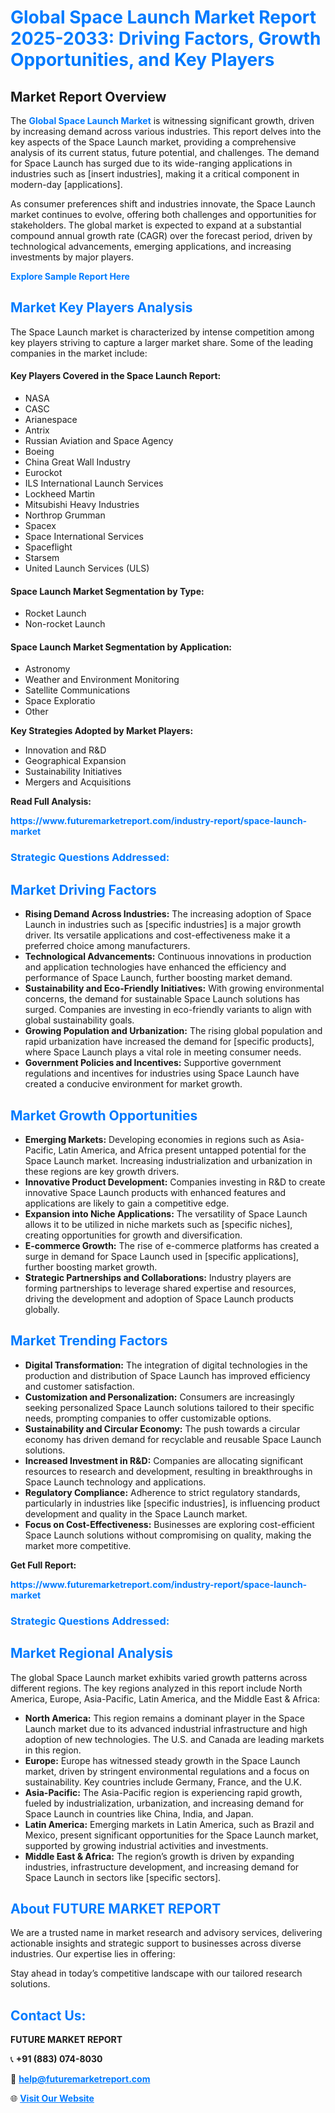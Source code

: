 <h1 style="color: #007BFF;">Global Space Launch Market Report 2025-2033: Driving Factors, Growth Opportunities, and Key Players</h1>

<section id="overview">
<h2>Market Report Overview</h2>
<p>The <a href="https://www.futuremarketreport.com/industry-report/space-launch-market" style="color: #007BFF; text-decoration: none;"><strong>Global Space Launch Market</strong></a> is witnessing significant growth, driven by increasing demand across various industries. This report delves into the key aspects of the Space Launch market, providing a comprehensive analysis of its current status, future potential, and challenges. The demand for Space Launch has surged due to its wide-ranging applications in industries such as [insert industries], making it a critical component in modern-day [applications].</p>
<p>As consumer preferences shift and industries innovate, the Space Launch market continues to evolve, offering both challenges and opportunities for stakeholders. The global market is expected to expand at a substantial compound annual growth rate (CAGR) over the forecast period, driven by technological advancements, emerging applications, and increasing investments by major players.</p>
</section>

<section id="overview">
<p><a href="https://www.futuremarketreport.com/request-sample/reportId=59735" style="color: #007BFF; text-decoration: none;"><strong>Explore Sample Report Here</strong></a></p>
</section>

<section id="key-players">
<h2 style="color: #007BFF;">Market Key Players Analysis</h2>
<p>The Space Launch market is characterized by intense competition among key players striving to capture a larger market share. Some of the leading companies in the market include:</p>
<h4>Key Players Covered in the Space Launch Report:</h4>
<ul><li>NASA</li><li>CASC</li><li>Arianespace</li><li>Antrix</li><li>Russian Aviation and Space Agency</li><li>Boeing</li><li>China Great Wall Industry</li><li>Eurockot</li><li>ILS International Launch Services</li><li>Lockheed Martin</li><li>Mitsubishi Heavy Industries</li><li>Northrop Grumman</li><li>Spacex</li><li>Space International Services</li><li>Spaceflight</li><li>Starsem</li><li>United Launch Services (ULS)</li></ul>
<h4>Space Launch Market Segmentation by Type:</h4>
<ul><li>Rocket Launch</li><li>Non-rocket Launch</li></ul>

<h4>Space Launch Market Segmentation by Application:</h4>
<ul><li>Astronomy</li><li>Weather and Environment Monitoring</li><li>Satellite Communications</li><li>Space Exploratio</li><li>Other</li></ul>
<p><strong>Key Strategies Adopted by Market Players:</strong></p>
<ul>
<li>Innovation and R&D</li>
<li>Geographical Expansion</li>
<li>Sustainability Initiatives</li>
<li>Mergers and Acquisitions</li>
</ul>
</section>

<section>
<p><strong>Read Full Analysis: </strong></p><a href="https://www.futuremarketreport.com/industry-report/space-launch-market" style="color: #007BFF; text-decoration: none;"><strong>https://www.futuremarketreport.com/industry-report/space-launch-market</strong></a>
<h3 style="color: #007BFF;">Strategic Questions Addressed:</h3>
</section>

<section id="driving-factors">
<h2 style="color: #007BFF;">Market Driving Factors</h2>
<ul>
<li><strong>Rising Demand Across Industries:</strong> The increasing adoption of Space Launch in industries such as [specific industries] is a major growth driver. Its versatile applications and cost-effectiveness make it a preferred choice among manufacturers.</li>
<li><strong>Technological Advancements:</strong> Continuous innovations in production and application technologies have enhanced the efficiency and performance of Space Launch, further boosting market demand.</li>
<li><strong>Sustainability and Eco-Friendly Initiatives:</strong> With growing environmental concerns, the demand for sustainable Space Launch solutions has surged. Companies are investing in eco-friendly variants to align with global sustainability goals.</li>
<li><strong>Growing Population and Urbanization:</strong> The rising global population and rapid urbanization have increased the demand for [specific products], where Space Launch plays a vital role in meeting consumer needs.</li>
<li><strong>Government Policies and Incentives:</strong> Supportive government regulations and incentives for industries using Space Launch have created a conducive environment for market growth.</li>
</ul>
</section>

<section id="growth-opportunities">
<h2 style="color: #007BFF;">Market Growth Opportunities</h2>
<ul>
<li><strong>Emerging Markets:</strong> Developing economies in regions such as Asia-Pacific, Latin America, and Africa present untapped potential for the Space Launch market. Increasing industrialization and urbanization in these regions are key growth drivers.</li>
<li><strong>Innovative Product Development:</strong> Companies investing in R&D to create innovative Space Launch products with enhanced features and applications are likely to gain a competitive edge.</li>
<li><strong>Expansion into Niche Applications:</strong> The versatility of Space Launch allows it to be utilized in niche markets such as [specific niches], creating opportunities for growth and diversification.</li>
<li><strong>E-commerce Growth:</strong> The rise of e-commerce platforms has created a surge in demand for Space Launch used in [specific applications], further boosting market growth.</li>
<li><strong>Strategic Partnerships and Collaborations:</strong> Industry players are forming partnerships to leverage shared expertise and resources, driving the development and adoption of Space Launch products globally.</li>
</ul>
</section>

<section id="trending-factors">
<h2 style="color: #007BFF;">Market Trending Factors</h2>
<ul>
<li><strong>Digital Transformation:</strong> The integration of digital technologies in the production and distribution of Space Launch has improved efficiency and customer satisfaction.</li>
<li><strong>Customization and Personalization:</strong> Consumers are increasingly seeking personalized Space Launch solutions tailored to their specific needs, prompting companies to offer customizable options.</li>
<li><strong>Sustainability and Circular Economy:</strong> The push towards a circular economy has driven demand for recyclable and reusable Space Launch solutions.</li>
<li><strong>Increased Investment in R&D:</strong> Companies are allocating significant resources to research and development, resulting in breakthroughs in Space Launch technology and applications.</li>
<li><strong>Regulatory Compliance:</strong> Adherence to strict regulatory standards, particularly in industries like [specific industries], is influencing product development and quality in the Space Launch market.</li>
<li><strong>Focus on Cost-Effectiveness:</strong> Businesses are exploring cost-efficient Space Launch solutions without compromising on quality, making the market more competitive.</li>
</ul>
</section>

<section>
<p><strong>Get Full Report: </strong></p><a href="https://www.futuremarketreport.com/industry-report/space-launch-market" style="color: #007BFF; text-decoration: none;"><strong>https://www.futuremarketreport.com/industry-report/space-launch-market</strong></a>
<h3 style="color: #007BFF;">Strategic Questions Addressed:</h3>
</section>


<section id="regional-analysis">
<h2 style="color: #007BFF;">Market Regional Analysis</h2>
<p>The global Space Launch market exhibits varied growth patterns across different regions. The key regions analyzed in this report include North America, Europe, Asia-Pacific, Latin America, and the Middle East & Africa:</p>
<ul>
<li><strong>North America:</strong> This region remains a dominant player in the Space Launch market due to its advanced industrial infrastructure and high adoption of new technologies. The U.S. and Canada are leading markets in this region.</li>
<li><strong>Europe:</strong> Europe has witnessed steady growth in the Space Launch market, driven by stringent environmental regulations and a focus on sustainability. Key countries include Germany, France, and the U.K.</li>
<li><strong>Asia-Pacific:</strong> The Asia-Pacific region is experiencing rapid growth, fueled by industrialization, urbanization, and increasing demand for Space Launch in countries like China, India, and Japan.</li>
<li><strong>Latin America:</strong> Emerging markets in Latin America, such as Brazil and Mexico, present significant opportunities for the Space Launch market, supported by growing industrial activities and investments.</li>
<li><strong>Middle East & Africa:</strong> The region’s growth is driven by expanding industries, infrastructure development, and increasing demand for Space Launch in sectors like [specific sectors].</li>
</ul>
</section>

<footer>
<h2 style="color: #007BFF;">About FUTURE MARKET REPORT</h2>
<p>We are a trusted name in market research and advisory services, delivering actionable insights and strategic support to businesses across diverse industries. Our expertise lies in offering:</p>

<p>Stay ahead in today’s competitive landscape with our tailored research solutions.</p>

<h2 style="color: #007BFF;">Contact Us:</h2>
<p><strong>FUTURE MARKET REPORT</strong></p>
<p>📞 <strong>+91 (883) 074-8030</strong></p>
<p>📧 <strong><a href="mailto:help@futuremarketreport.com" style="color: #007BFF;">help@futuremarketreport.com</a></strong></p>
<p>🌐 <strong><a href="https://www.futuremarketreport.com/" style="color: #007BFF;">Visit Our Website</a></strong></p>
</footer>